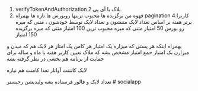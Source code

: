 1. verifyTokenAndAuthorization
   2.بلاک با آی پی
2. قهوه من
   برگزیده ها
   محبوب ترینها
   روبورس ها
   تازه ها
   بهمراه pagination
   4.کاربرا برتر هفته بر اساس تعداد لایک متنشون و تعداد لایک توسط خودشون ، متنی که میره رو بورس 50 امتیاز متنی که میره محبوب ترین 100 امتیاز متنی که میره برگزیده 150 امتیاز

بهمراه اینکه هر پستی که میزاره یک امتیاز هر کامن یک امتاز هر لایک هم که میدن و میزارن یک امتیاز
جمع امتیاز مشخص بشه که ملاک تعیین کاربر هفته یا ماه و ساله
برای حمایت از برنامه هم بخشی در نظر گرفته بشه

لایک کانتنت آواتار تعدا کامنت هم نیازه

تعداد لایک و فالور فرستاده بشه
ولیدیشن رجیستر
#   s o c i a l a p p  
 